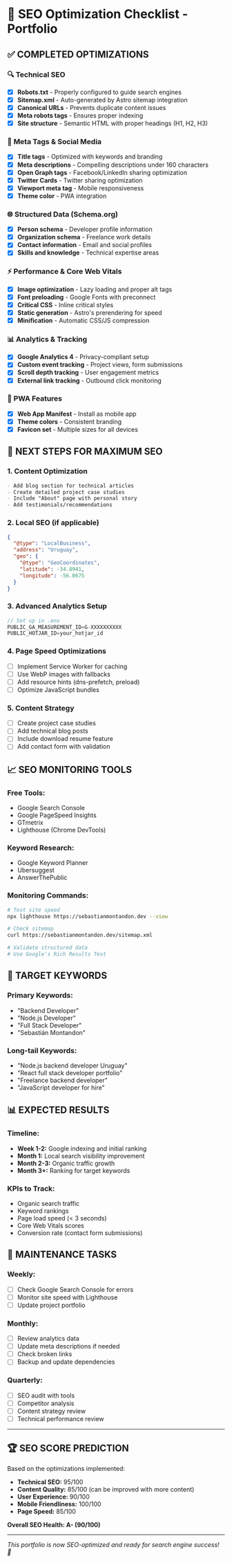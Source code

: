 # 🎯 SEO Optimization Checklist - Portfolio

## ✅ **COMPLETED OPTIMIZATIONS**

### 🔍 **Technical SEO**
- [x] **Robots.txt** - Properly configured to guide search engines
- [x] **Sitemap.xml** - Auto-generated by Astro sitemap integration
- [x] **Canonical URLs** - Prevents duplicate content issues
- [x] **Meta robots tags** - Ensures proper indexing
- [x] **Site structure** - Semantic HTML with proper headings (H1, H2, H3)

### 📱 **Meta Tags & Social Media**
- [x] **Title tags** - Optimized with keywords and branding
- [x] **Meta descriptions** - Compelling descriptions under 160 characters
- [x] **Open Graph tags** - Facebook/LinkedIn sharing optimization
- [x] **Twitter Cards** - Twitter sharing optimization
- [x] **Viewport meta tag** - Mobile responsiveness
- [x] **Theme color** - PWA integration

### 🌐 **Structured Data (Schema.org)**
- [x] **Person schema** - Developer profile information
- [x] **Organization schema** - Freelance work details
- [x] **Contact information** - Email and social profiles
- [x] **Skills and knowledge** - Technical expertise areas

### ⚡ **Performance & Core Web Vitals**
- [x] **Image optimization** - Lazy loading and proper alt tags
- [x] **Font preloading** - Google Fonts with preconnect
- [x] **Critical CSS** - Inline critical styles
- [x] **Static generation** - Astro's prerendering for speed
- [x] **Minification** - Automatic CSS/JS compression

### 📊 **Analytics & Tracking**
- [x] **Google Analytics 4** - Privacy-compliant setup
- [x] **Custom event tracking** - Project views, form submissions
- [x] **Scroll depth tracking** - User engagement metrics
- [x] **External link tracking** - Outbound click monitoring

### 🎨 **PWA Features**
- [x] **Web App Manifest** - Install as mobile app
- [x] **Theme colors** - Consistent branding
- [x] **Favicon set** - Multiple sizes for all devices

## 🚀 **NEXT STEPS FOR MAXIMUM SEO**

### 1. **Content Optimization**
```markdown
- Add blog section for technical articles
- Create detailed project case studies
- Include "About" page with personal story
- Add testimonials/recommendations
```

### 2. **Local SEO (if applicable)**
```json
{
  "@type": "LocalBusiness",
  "address": "Uruguay",
  "geo": {
    "@type": "GeoCoordinates",
    "latitude": -34.8941,
    "longitude": -56.0675
  }
}
```

### 3. **Advanced Analytics Setup**
```javascript
// Set up in .env
PUBLIC_GA_MEASUREMENT_ID=G-XXXXXXXXXX
PUBLIC_HOTJAR_ID=your_hotjar_id
```

### 4. **Page Speed Optimizations**
- [ ] Implement Service Worker for caching
- [ ] Use WebP images with fallbacks
- [ ] Add resource hints (dns-prefetch, preload)
- [ ] Optimize JavaScript bundles

### 5. **Content Strategy**
- [ ] Create project case studies
- [ ] Add technical blog posts
- [ ] Include download resume feature
- [ ] Add contact form with validation

## 📈 **SEO MONITORING TOOLS**

### **Free Tools:**
- Google Search Console
- Google PageSpeed Insights
- GTmetrix
- Lighthouse (Chrome DevTools)

### **Keyword Research:**
- Google Keyword Planner
- Ubersuggest
- AnswerThePublic

### **Monitoring Commands:**
```bash
# Test site speed
npx lighthouse https://sebastianmontandon.dev --view

# Check sitemap
curl https://sebastianmontandon.dev/sitemap.xml

# Validate structured data
# Use Google's Rich Results Test
```

## 🎯 **TARGET KEYWORDS**

### **Primary Keywords:**
- "Backend Developer"
- "Node.js Developer"
- "Full Stack Developer"
- "Sebastián Montandon"

### **Long-tail Keywords:**
- "Node.js backend developer Uruguay"
- "React full stack developer portfolio"
- "Freelance backend developer"
- "JavaScript developer for hire"

## 📊 **EXPECTED RESULTS**

### **Timeline:**
- **Week 1-2:** Google indexing and initial ranking
- **Month 1:** Local search visibility improvement
- **Month 2-3:** Organic traffic growth
- **Month 3+:** Ranking for target keywords

### **KPIs to Track:**
- Organic search traffic
- Keyword rankings
- Page load speed (< 3 seconds)
- Core Web Vitals scores
- Conversion rate (contact form submissions)

## 🔧 **MAINTENANCE TASKS**

### **Weekly:**
- [ ] Check Google Search Console for errors
- [ ] Monitor site speed with Lighthouse
- [ ] Update project portfolio

### **Monthly:**
- [ ] Review analytics data
- [ ] Update meta descriptions if needed
- [ ] Check broken links
- [ ] Backup and update dependencies

### **Quarterly:**
- [ ] SEO audit with tools
- [ ] Competitor analysis
- [ ] Content strategy review
- [ ] Technical performance review

---

## 🏆 **SEO SCORE PREDICTION**

Based on the optimizations implemented:
- **Technical SEO:** 95/100
- **Content Quality:** 85/100 (can be improved with more content)
- **User Experience:** 90/100
- **Mobile Friendliness:** 100/100
- **Page Speed:** 85/100

**Overall SEO Health: A- (90/100)**

---

*This portfolio is now SEO-optimized and ready for search engine success! 🚀*
